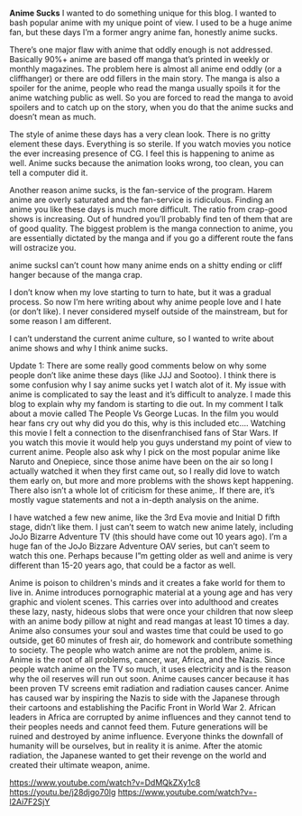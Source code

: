 **Anime Sucks**
I wanted to do something unique for this blog.  I wanted to bash popular anime with my unique point of view.  I used to be a huge anime fan, but these days I’m a former angry anime fan, honestly anime sucks.

There’s one major flaw with anime that oddly enough is not addressed.  Basically 90%+ anime are based off manga that’s printed in weekly or monthly magazines.  The problem here is almost all anime end oddly (or a cliffhanger) or there are odd fillers in the main story.  The manga is also a spoiler for the anime, people who read the manga usually spoils it for the anime watching public as well.  So you are forced to read the manga to avoid spoilers and to catch up on the story, when you do that the anime sucks and doesn’t mean as much.

The style of anime these days has a very clean look.  There is no gritty element these days.  Everything is so sterile.  If you watch movies you notice the ever increasing presence of CG.  I feel this is happening to anime as well.  Anime sucks because the  animation looks wrong, too clean, you can tell a computer did it.

Another reason anime sucks, is the fan-service of the program.  Harem anime are overly saturated and the fan-service is ridiculous. Finding an anime you like these days is much more difficult.  The ratio from crap-good shows is increasing.  Out of hundred you’ll probably find ten of them that are of good quality.  The biggest problem is the manga connection to anime,  you are essentially dictated by the manga and if you go a different route the fans will ostracize you.

anime sucksI can’t count how many anime ends on a shitty ending or cliff hanger because of the manga crap.

I don’t know when my love starting to turn to hate, but it was a gradual process.  So now I’m here writing about why anime people love and I hate (or don’t like).  I never considered myself outside of the mainstream, but for some reason I am different.

I can’t understand the current anime culture, so I wanted to write about anime shows and why I think anime sucks.

Update 1: There are some really good comments below on why some people don’t like anime these days (like JJJ and Sootoo).  I think there is some confusion why I say anime sucks yet I watch alot of it.  My issue with anime is complicated to say the least and it’s difficult to analyze.  I made this blog to explain why my fandom is starting to die out.  In my comment I talk about a movie called The People Vs George Lucas.  In the film you would hear fans cry out why did you do this, why is this included etc….   Watching this movie I felt a connection to the disenfranchised fans of Star Wars.  If you watch this movie it would help you guys understand my point of view to current anime.  People also ask why I pick on the most popular anime like Naruto and Onepiece,  since those anime have been on the air so long I actually watched it when they first came out, so I really did love to watch them early on, but more and more problems with the shows kept happening.  There also isn’t a whole lot of criticism for these anime,.  If there are, it’s mostly vague statements and not a in-depth analysis on the anime.

I have watched a few new anime, like the 3rd Eva movie and Initial D fifth stage,  didn’t like them.  I just can’t seem to watch new anime lately, including  JoJo Bizarre Adventure TV (this should have come out 10 years ago).   I’m a huge fan of the JoJo Bizzare Adventure OAV series, but can’t seem to watch this one.  Perhaps because I”m getting older as well and anime is very different than 15-20 years ago, that could be a factor as well.

Anime is poison to children's minds and it creates a fake world for them to live in. Anime introduces pornographic material at a young age and has very graphic and violent scenes. This carries over into adulthood and creates these lazy, nasty, hideous slobs that were once your children that now sleep with an anime body pillow at night and read mangas at least 10 times a day. Anime also consumes your soul and wastes time that could be used to go outside, get 60 minutes of fresh air, do homework and contribute something to society. The people who watch anime are not the problem, anime is. Anime is the root of all problems, cancer, war, Africa, and the Nazis. Since people watch anime on the TV so much, it uses electricity and is the reason why the oil reserves will run out soon. Anime causes cancer because it has been proven TV screens emit radiation and radiation causes cancer. Anime has caused war by inspiring the Nazis to side with the Japanese through their cartoons and establishing the Pacific Front in World War 2. African leaders in Africa are corrupted by anime influences and they cannot tend to their peoples needs and cannot feed them. Future generations will be ruined and destroyed by anime influence. Everyone thinks the downfall of humanity will be ourselves, but in reality it is anime. After the atomic radiation, the Japanese wanted to get their revenge on the world and created their ultimate weapon, anime.

https://www.youtube.com/watch?v=DdMQkZXy1c8
https://youtu.be/j28djgo70lg
https://www.youtube.com/watch?v=-l2Ai7F2SjY
